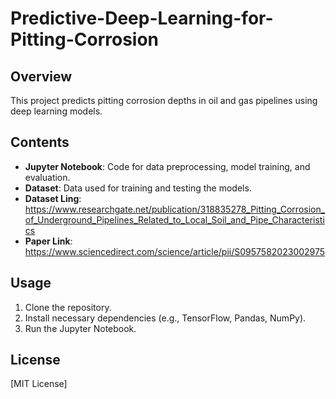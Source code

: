# Predictive-Deep-Learning-for-Pitting-Corrosion
## Overview
This project predicts pitting corrosion depths in oil and gas pipelines using deep learning models.

## Contents
- **Jupyter Notebook**: Code for data preprocessing, model training, and evaluation.
- **Dataset**: Data used for training and testing the models.
- **Dataset Ling**: https://www.researchgate.net/publication/318835278_Pitting_Corrosion_of_Underground_Pipelines_Related_to_Local_Soil_and_Pipe_Characteristics
- **Paper Link**: https://www.sciencedirect.com/science/article/pii/S0957582023002975

## Usage
1. Clone the repository.
2. Install necessary dependencies (e.g., TensorFlow, Pandas, NumPy).
3. Run the Jupyter Notebook.

## License
[MIT License]
